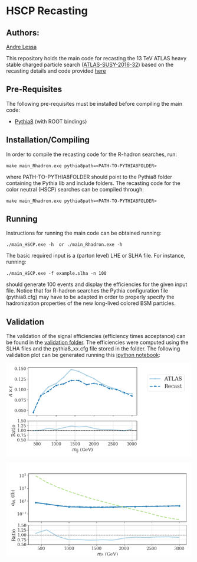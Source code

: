 # HSCP Recasting #

## Authors: ##
[Andre Lessa](mailto:andre.lessa@ufabc.edu.br)

This repository holds the main code for recasting the 13 TeV ATLAS heavy stable charged particle
search ([ATLAS-SUSY-2016-32](http://atlas.web.cern.ch/Atlas/GROUPS/PHYSICS/PAPERS/SUSY-2016-32/))
based on the recasting details and code provided [here](http://atlas.web.cern.ch/Atlas/GROUPS/PHYSICS/PAPERS/SUSY-2016-32/hepdata_info.pdf)

## Pre-Requisites ##

The following pre-requisites must be installed before compiling the main code:

  * [Pythia8](http://home.thep.lu.se/~torbjorn/pythia8/) (with ROOT bindings)

## Installation/Compiling ##

In order to compile the recasting code for the R-hadron searches, run:

```
make main_Rhadron.exe pythia8path=<PATH-TO-PYTHIA8FOLDER>
```

where PATH-TO-PYTHIA8FOLDER should point to the Pythia8 folder containing the Pythia lib and include folders.
The recasting code for the color neutral (HSCP) searches can be compiled through:

```
make main_Rhadron.exe pythia8path=<PATH-TO-PYTHIA8FOLDER>
```


## Running ##

Instructions for running the main code can be obtained running:

```
./main_HSCP.exe -h  or ./main_Rhadron.exe -h
```

The basic required input is a (parton level) LHE or SLHA file.
For instance, running:

```
./main_HSCP.exe -f example.slha -n 100
```

should generate 100 events and display the efficiencies for the given input file.
Notice that for R-hadron searches the Pythia configuration file (pythia8.cfg) may have to be adapted
in order to properly specify the hadronization properties of the new long-lived colored BSM particles.


## Validation ##

The validation of the signal efficiencies (efficiency times acceptance) can be found in the [validation folder](validation).
The efficiencies were computed using the SLHA files and the pythia8_xx.cfg file stored in the folder.
The following validation plot can be generated running this [ipython notebook](validation/validationGluino.ipynb):


![Alt text](validation/gluino_eff.png?raw=true "Validation Plot for Efficiencies")

![Alt text](validation/gluino_UL.png?raw=true "Validation Plot for Upper Limits")
